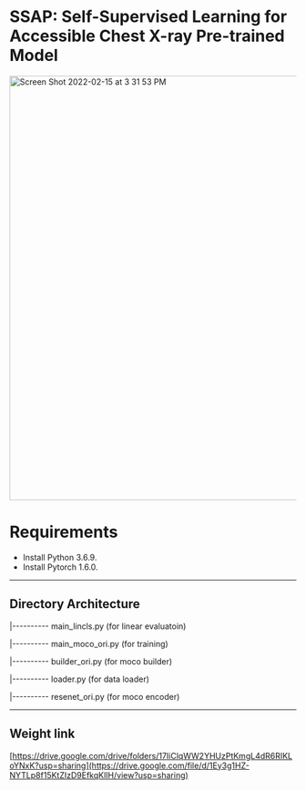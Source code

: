 
# SSAP: Self-Supervised Learning for Accessible Chest X-ray Pre-trained Model

<img width="746" alt="Screen Shot 2022-02-15 at 3 31 53 PM" src="https://user-images.githubusercontent.com/99858652/154410923-cac92e34-11be-42ce-ac39-79a89f36b81f.png">


# **Requirements**

- Install Python 3.6.9.
- Install Pytorch 1.6.0.

---

## **Directory Architecture**

|---------- main_lincls.py (for linear evaluatoin)

|---------- main_moco_ori.py (for training)

|---------- builder_ori.py (for moco builder)

|---------- loader.py (for data loader)

|---------- resenet_ori.py (for moco encoder)

---

## **Weight link**

[https://drive.google.com/drive/folders/17IiClqWW2YHUzPtKmgL4dR6RIKLoYNxK?usp=sharing](https://drive.google.com/file/d/1Ey3g1HZ-NYTLp8f15KtZIzD9EfkqKlIH/view?usp=sharing)